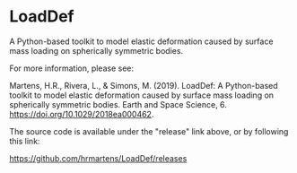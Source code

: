 # LoadDef
A Python-based toolkit to model elastic deformation caused by surface mass loading on spherically symmetric bodies.

For more information, please see:

Martens, H.R., Rivera, L., & Simons, M. (2019). LoadDef: A Python-based toolkit to model elastic deformation caused by surface mass loading on spherically symmetric bodies. Earth and Space Science, 6. https://doi.org/10.1029/2018ea000462.

The source code is available under the "release" link above, or by following this link:

https://github.com/hrmartens/LoadDef/releases

